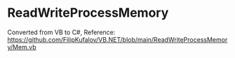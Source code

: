 # ReadWriteProcessMemory
Converted from VB to C#, Reference: https://github.com/FilipKufalov/VB.NET/blob/main/ReadWriteProcessMemory/Mem.vb
